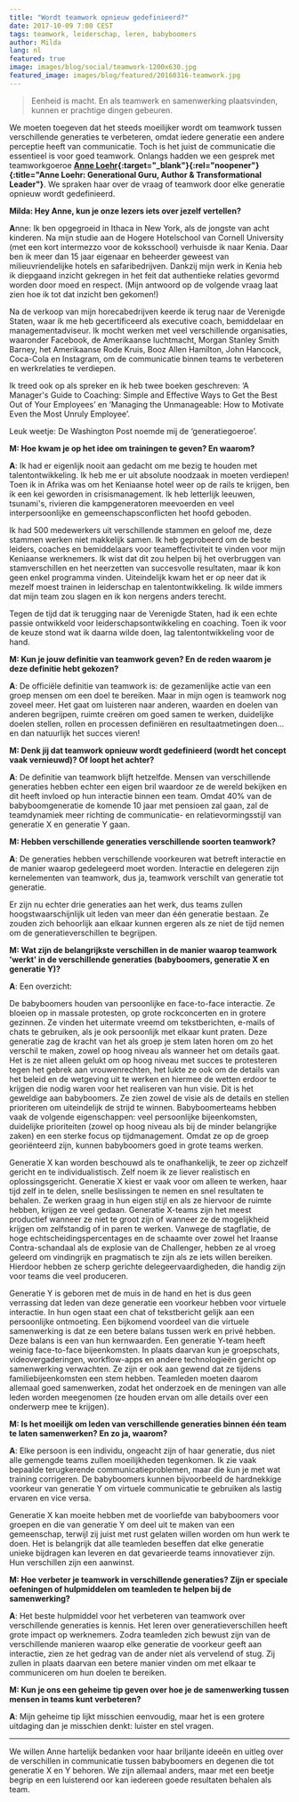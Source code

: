 ```yaml
---
title: "Wordt teamwork opnieuw gedefinieerd?"
date: 2017-10-09 7:00 CEST
tags: teamwork, leiderschap, leren, babyboomers
author: Milda
lang: nl
featured: true
image: images/blog/social/teamwork-1200x630.jpg
featured_image: images/blog/featured/20160316-teamwork.jpg
---
```


> Eenheid is macht. En als teamwerk en samenwerking plaatsvinden, kunnen er prachtige dingen gebeuren.

We moeten toegeven dat het steeds moeilijker wordt om teamwork tussen verschillende generaties te verbeteren, omdat iedere generatie een andere perceptie heeft van communicatie. Toch is het juist de communicatie die essentieel is voor goed teamwork. Onlangs hadden we een gesprek met teamworkgoeroe **[Anne Loehr](http://www.anneloehr.com){:target="_blank"}{:rel="noopener"}{:title="Anne Loehr: Generational Guru, Author & Transformational Leader"}**. We spraken haar over de vraag of teamwork door elke generatie opnieuw wordt gedefinieerd.

**Milda: Hey Anne, kun je onze lezers iets over jezelf vertellen?**

**A**nne: Ik ben opgegroeid in Ithaca in New York, als de jongste van acht kinderen. Na mijn studie aan de Hogere Hotelschool van Cornell University (met een kort intermezzo voor de koksschool) verhuisde ik naar Kenia. Daar ben ik meer dan 15 jaar eigenaar en beheerder geweest van milieuvriendelijke hotels en safaribedrijven. Dankzij mijn werk in Kenia heb ik diepgaand inzicht gekregen in het feit dat authentieke relaties gevormd worden door moed en respect. (Mijn antwoord op de volgende vraag laat zien hoe ik tot dat inzicht ben gekomen!)

Na de verkoop van mijn horecabedrijven keerde ik terug naar de Verenigde Staten, waar ik me heb gecertificeerd als executive coach, bemiddelaar en managementadviseur. Ik mocht werken met veel verschillende organisaties, waaronder Facebook, de Amerikaanse luchtmacht, Morgan Stanley Smith Barney, het Amerikaanse Rode Kruis, Booz Allen Hamilton, John Hancock, Coca-Cola en Instagram, om de communicatie binnen teams te verbeteren en werkrelaties te verdiepen.

Ik treed ook op als spreker en ik heb twee boeken geschreven: ‘A Manager's Guide to Coaching: Simple and Effective Ways to Get the Best Out of Your Employees’ en ‘Managing the Unmanageable: How to Motivate Even the Most Unruly Employee’.

Leuk weetje: De Washington Post noemde mij de ‘generatiegoeroe’.

**M: Hoe kwam je op het idee om trainingen te geven? En waarom?**

**A**: Ik had er eigenlijk nooit aan gedacht om me bezig te houden met talentontwikkeling. Ik heb me er uit absolute noodzaak in moeten verdiepen! Toen ik in Afrika was om het Keniaanse hotel weer op de rails te krijgen, ben ik een kei geworden in crisismanagement. Ik heb letterlijk leeuwen, tsunami's, rivieren die kampgeneratoren meevoerden en veel interpersoonlijke en gemeenschapsconflicten het hoofd geboden.

Ik had 500 medewerkers uit verschillende stammen en geloof me, deze stammen werken niet makkelijk samen. Ik heb geprobeerd om de beste leiders, coaches en bemiddelaars voor teameffectiviteit te vinden voor mijn Keniaanse werknemers. Ik wist dat dit zou helpen bij het overbruggen van stamverschillen en het neerzetten van succesvolle resultaten, maar ik kon geen enkel programma vinden. Uiteindelijk kwam het er op neer dat ik mezelf moest trainen in leiderschap en talentontwikkeling. Ik wilde immers dat mijn team zou slagen en ik kon nergens anders terecht.

Tegen de tijd dat ik terugging naar de Verenigde Staten, had ik een echte passie ontwikkeld voor leiderschapsontwikkeling en coaching. Toen ik voor de keuze stond wat ik daarna wilde doen, lag talentontwikkeling voor de hand.

**M: Kun je jouw definitie van teamwork geven? En de reden waarom je deze definitie hebt gekozen?**

**A**: De officiële definitie van teamwork is: de gezamenlijke actie van een groep mensen om een doel te bereiken. Maar in mijn ogen is teamwork nog zoveel meer. Het gaat om luisteren naar anderen, waarden en doelen van anderen begrijpen, ruimte creëren om goed samen te werken, duidelijke doelen stellen, rollen en processen definiëren en resultaatmetingen doen… en dan natuurlijk het succes vieren!

**M: Denk jij dat teamwork opnieuw wordt gedefinieerd (wordt het concept vaak vernieuwd)? Of loopt het achter?**

**A**: De definitie van teamwork blijft hetzelfde. Mensen van verschillende generaties hebben echter een eigen bril waardoor ze de wereld bekijken en dit heeft invloed op hun interactie binnen een team. Omdat 40% van de babyboomgeneratie de komende 10 jaar met pensioen zal gaan, zal de teamdynamiek meer richting de communicatie- en relatievormingsstijl van generatie X en generatie Y gaan.

**M: Hebben verschillende generaties verschillende soorten teamwork?**

**A**: De generaties hebben verschillende voorkeuren wat betreft interactie en de manier waarop gedelegeerd moet worden. Interactie en delegeren zijn kernelementen van teamwork, dus ja, teamwork verschilt van generatie tot generatie.

Er zijn nu echter drie generaties aan het werk, dus teams zullen hoogstwaarschijnlijk uit leden van meer dan één generatie bestaan. Ze zouden zich behoorlijk aan elkaar kunnen ergeren als ze niet de tijd nemen om de generatieverschillen te begrijpen.

**M: Wat zijn de belangrijkste verschillen in de manier waarop teamwork 'werkt' in de verschillende generaties (babyboomers, generatie X en generatie Y)?**

**A**: Een overzicht:

De babyboomers houden van persoonlijke en face-to-face interactie. Ze bloeien op in massale protesten, op grote rockconcerten en in grotere gezinnen. Ze vinden het uitermate vreemd om tekstberichten, e-mails of chats te gebruiken, als je ook persoonlijk met elkaar kunt praten. Deze generatie zag de kracht van het als groep je stem laten horen om zo het verschil te maken, zowel op hoog niveau als wanneer het om details gaat.
Het is ze niet alleen gelukt om op hoog niveau met succes te protesteren tegen het gebrek aan vrouwenrechten, het lukte ze ook om de details van het beleid en de wetgeving uit te werken en hiermee de wetten erdoor te krijgen die nodig waren voor het realiseren van hun visie. Dit is het geweldige aan babyboomers. Ze zien zowel de visie als de details en stellen prioriteren om uiteindelijk de strijd te winnen. Babyboomerteams hebben vaak de volgende eigenschappen: veel persoonlijke bijeenkomsten, duidelijke prioriteiten (zowel op hoog niveau als bij de minder belangrijke zaken) en een sterke focus op tijdmanagement. Omdat ze op de groep georiënteerd zijn, kunnen babyboomers goed in grote teams werken.

Generatie X kan worden beschouwd als te onafhankelijk, te zeer op zichzelf gericht en te individualistisch. Zelf noem ik ze liever realistisch en oplossingsgericht. Generatie X kiest er vaak voor om alleen te werken, haar tijd zelf in te delen, snelle beslissingen te nemen en snel resultaten te behalen. Ze werken graag in hun eigen stijl en als ze hiervoor de ruimte hebben, krijgen ze veel gedaan. Generatie X-teams zijn het meest productief wanneer ze niet te groot zijn of wanneer ze de mogelijkheid krijgen om zelfstandig of in paren te werken. Vanwege de stagflatie, de hoge echtscheidingspercentages en de schaamte over zowel het Iraanse Contra-schandaal als de explosie van de Challenger, hebben ze al vroeg geleerd om vindingrijk en pragmatisch te zijn als ze iets willen bereiken. Hierdoor hebben ze scherp gerichte delegeervaardigheden, die handig zijn voor teams die veel produceren.

Generatie Y is geboren met de muis in de hand en het is dus geen verrassing dat leden van deze generatie een voorkeur hebben voor virtuele interactie. In hun ogen staat een chat of tekstbericht gelijk aan een persoonlijke ontmoeting. Een bijkomend voordeel van die virtuele samenwerking is dat ze een betere balans tussen werk en privé hebben. Deze balans is een van hun kernwaarden. Een generatie Y-team heeft weinig face-to-face bijeenkomsten. In plaats daarvan kun je groepschats, videovergaderingen, workflow-apps en andere technologieën gericht op samenwerking verwachten. Ze zijn er ook aan gewend dat ze tijdens familiebijeenkomsten een stem hebben. Teamleden moeten daarom allemaal goed samenwerken, zodat het onderzoek en de meningen van alle leden worden meegenomen (ze houden ervan om alle details over een onderwerp mee te krijgen).

**M: Is het moeilijk om leden van verschillende generaties binnen één team te laten samenwerken? En zo ja, waarom?**

**A**: Elke persoon is een individu, ongeacht zijn of haar generatie, dus niet alle gemengde teams zullen moeilijkheden tegenkomen. Ik zie vaak bepaalde terugkerende communicatieproblemen, maar die kun je met wat training corrigeren. De babyboomers kunnen bijvoorbeeld de hardnekkige voorkeur van generatie Y om virtuele communicatie te gebruiken als lastig ervaren en vice versa.

Generatie X kan moeite hebben met de voorliefde van babyboomers voor groepen en die van generatie Y om deel uit te maken van een gemeenschap, terwijl zij juist met rust gelaten willen worden om hun werk te doen. Het is belangrijk dat alle teamleden beseffen dat elke generatie unieke bijdragen kan leveren en dat gevarieerde teams innovatiever zijn. Hun verschillen zijn een aanwinst.

**M: Hoe verbeter je teamwork in verschillende generaties? Zijn er speciale oefeningen of hulpmiddelen om teamleden te helpen bij de samenwerking?**

**A**: Het beste hulpmiddel voor het verbeteren van teamwork over verschillende generaties is kennis. Het leren over generatieverschillen heeft grote impact op werknemers. Zodra teamleden zich bewust zijn van de verschillende manieren waarop elke generatie de voorkeur geeft aan interactie, zien ze het gedrag van de ander niet als vervelend of stug. Zij zullen in plaats daarvan een betere manier vinden om met elkaar te communiceren om hun doelen te bereiken.

**M: Kun je ons een geheime tip geven over hoe je de samenwerking tussen mensen in teams kunt verbeteren?**

**A**: Mijn geheime tip lijkt misschien eenvoudig, maar het is een grotere uitdaging dan je misschien denkt: luister en stel vragen.

---

We willen Anne hartelijk bedanken voor haar briljante ideeën en uitleg over de verschillen in communicatie tussen babyboomers en degenen die tot generatie X  en Y behoren. We zijn allemaal anders, maar met een beetje begrip en een luisterend oor kan iedereen goede resultaten behalen als team.
